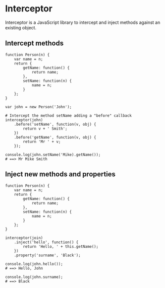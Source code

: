 # Interceptor
Interceptor is a JavaScript library to intercept and inject methods against an existing object.

## Intercept methods

    function Person(n) {
        var name = n;
        return {
            getName: function() {
                return name;
            },
            setName: function(n) {
                name = n;
            }
        };
    }

    var john = new Person('John');

    # Intercept the method setName adding a "before" callback
    interceptor(john)
        .before('setName', function(v, obj) {
            return v + ' Smith';
        })
        .before('getName', function(v, obj) {
            return 'Mr ' + v;
        });

    console.log(john.setName('Mike).getName());
    # ==> Mr Mike Smith

## Inject new methods and properties

    function Person(n) {
        var name = n;
        return {
            getName: function() {
                return name;
            },
            setName: function(n) {
                name = n;
            }
        };
    }

    interceptor(join)
        .inject('hello', function() {
            return 'Hello, ' + this.getName();
        })
        .property('surname', 'Black');

    console.log(john.hello());
    # ==> Hello, John

    console.log(john.surname);
    # ==> Black